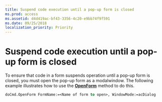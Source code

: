 ```yaml
---
title: Suspend code execution until a pop-up form is closed
ms.prod: access
ms.assetid: d4d419ac-bf43-3356-4c20-e9bb74f9f591
ms.date: 09/25/2018
localization_priority: Priority
---
```



# Suspend code execution until a pop-up form is closed

To ensure that code in a form suspends operation until a pop-up form is closed, you must open the pop-up form as a modalwindow. The following example illustrates how to use the **[OpenForm](../../../api/Access.DoCmd.OpenForm.md)** method to do this.


```vb
doCmd.OpenForm FormName:=<Name of form to open>, WindowMode:=acDialog
```


